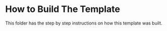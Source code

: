 # How to Build The Template

This folder has the step by step instructions on how this template was built.


